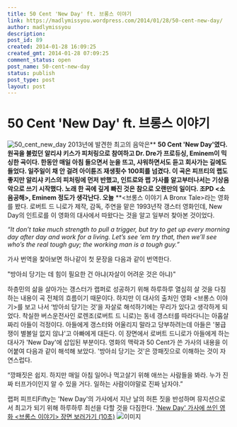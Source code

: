 ```yaml
---
title: 50 Cent 'New Day' ft. 브롱스 이야기
link: https://madlymissyou.wordpress.com/2014/01/28/50-cent-new-day/
author: madlymissyou
description: 
post_id: 89
created: 2014-01-28 16:09:25
created_gmt: 2014-01-28 07:09:25
comment_status: open
post_name: 50-cent-new-day
status: publish
post_type: post
layout: post
---
```


# 50 Cent 'New Day' ft. 브롱스 이야기

![50_cent_new_day](http://madlymissyou.files.wordpress.com/2014/01/50_cent_new_day-e1400946823415.jpg) 2013년에 발견한 최고의 음악은** **50 Cent 'New Day'였다. 원곡을 불렀던 알리샤 키스가 피처링으로 참여하고 Dr. Dre가 프로듀싱, Eminem이 믹싱한 곡이다. 한동안 매일 아침 들으면서 눈을 뜨고, 샤워하면서도 듣고 회사가는 길에도 들었다. 일주일이 채 안 걸려 아이튠즈 재생횟수 100회를 넘겼다. 이 곡은 피프티의 랩도 좋지만 알리샤 키스의 피처링에 먼저 반했고, 인트로와 랩 가사를 알고부터나서는 기상음악으로 쓰기 시작했다. 노래 한 곡에 깊게 빠진 것은 참으로 오랜만의 일이다. 조PD <소음공해>, Eminem <Lose Yourself> 정도가 생각난다. 오늘** **<브롱스 이야기 A Bronx Tale>라는 영화를 봤다. 로버트 드 니로가 제작, 감독, 주연을 맡은 1993년작 갱스터 영화인데, New Day의 인트로를 이 영화의 대사에서 따왔다는 것을 알고 일부러 찾아본 것이었다. 

_“It don’t take much strength to pull a trigger, but try to get up every morning day after day and work for a living. Let’s see ‘em try that, then we’ll see who’s the real tough guy; the working man is a tough guy.”_

가사 번역을 찾아보면 하나같이 첫 문장을 다음과 같이 번역한다. 

"방아쇠 당기는 데 힘이 필요한 건 아냐(자살이 어려운 것은 아냐)"

하층민의 삶을 살아가는 갱스터가 랩퍼로 성공하기 위해 하루하루 열심히 살 것을 다짐하는 내용이 곡 전체의 흐름이기 때문이다. 하지만 이 대사의 출처인 영화 <브롱스 이야기>를 보고 나서 ‘방아쇠 당기는 것’을 자살로 해석하기에는 무리가 있다고 생각하게 되었다. 착실한 버스운전사인 로렌조(로버트 드 니로)는 동네 갱스터를 따라다니는 아홉살 짜리 아들이 걱정이다. 아들에게 갱스터와 어울리지 말라고 당부하려는데 아들은 '봉급쟁이 별볼일 없지 않냐'고 아빠에게 대든다. 이 장면에서 로버트 드니로가 아들에게 하는 대사가 'New Day'에 삽입된 부분이다. 영화의 맥락과 50 Cent가 쓴 가사의 내용을 이어붙여 다음과 같이 해석해 보았다. '방아쇠 당기는 것'은 깡패짓으로 이해하는 것이 자연스럽다. 

“깡패짓은 쉽지. 하지만 매일 아침 일어나 먹고살기 위해 애쓰는 사람들을 봐라. 누가 진짜 터프가이인지 알 수 있을 거다. 일하는 사람이야말로 진짜 남자야.”

랩퍼 피프티Fifty는 'New Day'의 가사에서 지난 날의 허튼 짓을 반성하며 뮤지션으로서 최고가 되기 위해 하루하루 최선을 다할 것을 다짐한다. ['New Day' 가사에 쓰인 영화 <브롱스 이야기> 장면 보러가기 (10초)](http://rapgenius.com/50-cent-new-day-lyrics#note-937225) ![이미지](http://madlymissyou.files.wordpress.com/2014/04/1-blj1uemaggcktdyzdzo56q.jpeg?w=650)
